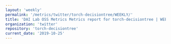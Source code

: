 ```yaml
---
layout: 'weekly'
permalink: '/metrics/twitter/torch-decisiontree/WEEKLY/'
title: 'DAI Lab OSS Metrics Metrics report for torch-decisiontree | WEEKLY-REPORT-2019-10-25'
organization: 'twitter'
repository: 'torch-decisiontree'
current_date: '2019-10-25'
---
```

